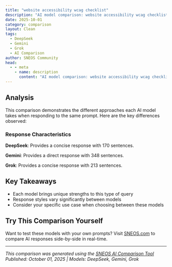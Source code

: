```yaml
---
title: "website accessibility wcag checklist"
description: "AI model comparison: website accessibility wcag checklist..."
date: 2025-10-01
category: comparison
layout: Clean
tags:
  - DeepSeek
  - Gemini
  - Grok
  - AI Comparison
author: SNEOS Community
head:
  - - meta
    - name: description
      content: "AI model comparison: website accessibility wcag checklist..."
---
```


<ChatComparison
  title="website accessibility wcag checklist"
  prompt="website accessibility wcag checklist"
  :responses='{"DeepSeek": "Of course. Here is a comprehensive WCAG (Web Content Accessibility Guidelines) checklist, broken down into the four core principles (POUR) and key success criteria.\n\nThis checklist is based on **WCAG 2.1 Level AA**, which is the standard most organizations aim to meet for legal compliance and good practice. Level A is the minimum, and Level AAA is the highest (and often not achievable for all content).\n\n---\n\n### The Four Principles of Accessibility (POUR)\n\nAll guidelines fall under one of these four principles. For a website to be accessible, it must be:\n\n1. **Perceivable:** Information and user interface components must be presentable to users in ways they can perceive.\n2. **Operable:** User interface components and navigation must be operable.\n3. **Understandable:** Information and the operation of the user interface must be understandable.\n4. **Robust:** Content must be robust enough to be interpreted reliably by a wide variety of user agents, including assistive technologies.\n\n---\n\n### WCAG 2.1 Level AA Checklist\n\n#### Principle 1: Perceivable\n\n**Text Alternatives**\n- [ ] **1.1.1 Non-text Content (Level A):** All non-text content (images, icons, charts, etc.) has a text alternative.\n - **Images:** Use descriptive \u0060alt\u0060 text (e.g., \u0060alt=\u0022A person using a laptop at a coffee shop\u0022\u0060).\n - **Decorative Images:** Use empty \u0060alt\u0060 text (\u0060alt=\u0022\u0022\u0060).\n - **Complex Images:** Provide a longer description in the text or via a link.\n\n**Time-based Media**\n- [ ] **1.2.2 Captions (Pre-recorded) (Level A):** Synchronized captions are provided for all pre-recorded audio content in videos.\n- [ ] **1.2.3 Audio Description or Media Alternative (Level A):** An audio description or full text transcript is provided for pre-recorded video content.\n- [ ] **1.2.5 Audio Description (Pre-recorded) (Level AA):** Audio description is provided for all pre-recorded video content.\n\n**Adaptable**\n- [ ] **1.3.1 Info and Relationships (Level A):** Semantic HTML is used to convey structure and meaning.\n - Use proper heading tags (\u0060\u003Ch1\u003E\u0060 to \u0060\u003Ch6\u003E\u0060) in a logical order.\n - Use lists (\u0060\u003Cul\u003E\u0060, \u0060\u003Col\u003E\u0060, \u0060\u003Cli\u003E\u0060) for list content.\n - Use table headers (\u0060\u003Cth\u003E\u0060) for data tables.\n- [ ] **1.3.2 Meaningful Sequence (Level A):** The reading and navigation order (determined by the code order) is logical and intuitive.\n- [ ] **1.3.3 Sensory Characteristics (Level A):** Instructions do not rely solely on sensory characteristics like shape, color, size, or visual location (e.g., \u0022Click the round button\u0022 or \u0022See the menu on the right\u0022).\n- [ ] **1.3.4 Orientation (Level AA):** Content does not restrict its view and operation to a single display orientation (portrait or landscape), unless essential (e.g., a bank check).\n- [ ] **1.3.5 Identify Input Purpose (Level AA):** The purpose of input fields (e.g., \u0022name\u0022, \u0022email\u0022) can be programmatically determined, helping browsers autofill fields accurately.\n\n**Distinguishable**\n- [ ] **1.4.1 Use of Color (Level A):** Color is not used as the only visual means of conveying information, indicating an action, or prompting a response (e.g., form errors should have an icon or text in addition to red color).\n- [ ] **1.4.3 Contrast (Minimum) (Level AA):** The contrast ratio between text and its background is at least **4.5:1** (or 3:1 for large text).\n- [ ] **1.4.4 Resize Text (Level AA):** Text can be resized without assistive technology up to 200% without loss of content or functionality.\n- [ ] **1.4.5 Images of Text (Level AA):** Text is used instead of images of text, unless the image of text is essential (e.g., a logo).\n- [ ] **1.4.10 Reflow (Level AA):** Content can be presented without loss of information or functionality, and without requiring scrolling in two dimensions, at a width equivalent to 320 CSS pixels. (No horizontal scrolling on mobile).\n- [ ] **1.4.11 Non-text Contrast (Level AA):** The visual presentation of UI components (like form input borders) and graphical objects (like icons in charts) has a contrast ratio of at least **3:1** against adjacent colors.\n- [ ] **1.4.13 Content on Hover or Focus (Level AA):** When additional content (like a tooltip) appears on hover or keyboard focus, it is dismissible, hoverable, and persistent.\n\n---\n\n#### Principle 2: Operable\n\n**Keyboard Accessible**\n- [ ] **2.1.1 Keyboard (Level A):** All functionality is available using only a keyboard (via the \u0060Tab\u0060 key, \u0060Enter\u0060, \u0060Space\u0060, \u0060Arrow\u0060 keys, etc.).\n- [ ] **2.1.2 No Keyboard Trap (Level A):** Keyboard focus is never trapped in a section of the page. Users can tab in and out of all components.\n- [ ] **2.1.4 Character Key Shortcuts (Level A):** If a single-character keyboard shortcut exists, it can be turned off, remapped, or is only active when the relevant component is focused.\n\n**Enough Time**\n- [ ] **2.2.1 Timing Adjustable (Level A):** If there is a time limit (e.g., a session timeout), users can turn it off, adjust it, or extend it.\n- [ ] **2.2.2 Pause, Stop, Hide (Level A):** For moving, blinking, or scrolling information that starts automatically and lasts more than 5 seconds, there is a mechanism for the user to pause, stop, or hide it.\n\n**Seizures and Physical Reactions**\n- [ ] **2.3.1 Three Flashes or Below Threshold (Level A):** No content flashes more than three times in any one-second period.\n\n**Navigable**\n- [ ] **2.4.1 Bypass Blocks (Level A):** A \u0022Skip to Main Content\u0022 link is provided at the top of the page to allow keyboard users to skip repetitive navigation links.\n- [ ] **2.4.2 Page Titled (Level A):** Each web page has a descriptive and informative \u0060\u003Ctitle\u003E\u0060 tag.\n- [ ] **2.4.3 Focus Order (Level A):** The order in which users navigate (the tab order) follows a logical sequence that preserves meaning and operability.\n- [ ] **2.4.4 Link Purpose (In Context) (Level A):** The purpose of each link can be determined from the link text alone or from the link text together with its programmatically determined context (e.g., the surrounding sentence or list item). Avoid \u0022click here.\u0022\n- [ ] **2.4.5 Multiple Ways (Level AA):** There is more than one way to locate a web page within a set of web pages (e.g., site search, sitemap, navigation menu).\n- [ ] **2.4.6 Headings and Labels (Level AA):** Headings and labels describe the topic or purpose clearly.\n- [ ] **2.4.7 Focus Visible (Level AA):** There is a visible focus indicator (a clear outline or highlight) for all interactive elements that receive keyboard focus.\n\n**Input Modalities**\n- [ ] **2.5.1 Pointer Gestures (Level A):** All functionality that uses multipoint or path-based gestures (e.g., pinch-to-zoom, swiping) can also be operated with a single pointer without a gesture.\n- [ ] **2.5.3 Label in Name (Level A):** For user interface components with a visible label, the accessible name (what a screen reader reads) matches or contains the visible label.\n\n---\n\n#### Principle 3: Understandable\n\n**Readable**\n- [ ] **3.1.1 Language of Page (Level A):** The default human language of the web page is specified using the \u0060lang\u0060 attribute (e.g., \u0060\u003Chtml lang=\u0022en\u0022\u003E\u0060).\n- [ ] **3.1.2 Language of Parts (Level AA):** If there is a passage in a different language on the page, it is identified with the \u0060lang\u0060 attribute (e.g., \u0060\u003Cspan lang=\u0022es\u0022\u003EHola\u003C/span\u003E\u0060).\n\n**Predictable**\n- [ ] **3.2.1 On Focus (Level A):** When any component receives focus, it does not initiate a change of context (e.g., submitting a form, opening a new window).\n- [ ] **3.2.2 On Input (Level A):** Changing the setting of any user interface component (e.g., selecting a dropdown) does not automatically change the context unless the user has been advised of the behavior before using the component.\n- [ ] **3.2.3 Consistent Navigation (Level AA):** Navigational mechanisms that are repeated on multiple web pages occur in the same relative order each time.\n- [ ] **3.2.4 Consistent Identification (Level AA):** Components that have the same functionality are identified consistently (e.g., don\u0027t use \u0022Search\u0022 in the menu and \u0022Find\u0022 in the footer).\n\n**Input Assistance**\n- [ ] **3.3.1 Error Identification (Level A):** If an input error is automatically detected, the error is", "Gemini": "Okay, here\u0027s a comprehensive WCAG checklist, organized by the four principles (POUR) and their associated guidelines. I\u0027ve included key Success Criteria at various levels (A, AA, AAA). Consider this a starting point - you\u0027ll want to dive deeper into each criterion for full understanding. I\u0027ll also add notes at the end to help you use this list effectively.\n\n**P.O.U.R. Principles of WCAG:**\n\n* **Perceivable:** Information and user interface components must be presentable to users in ways they can perceive.\n* **Operable:** User interface components and navigation must be operable.\n* **Understandable:** Information and the operation of the user interface must be understandable.\n* **Robust:** Content must be robust enough that it can be interpreted reliably by a wide variety of user agents, including assistive technologies.\n\n**WCAG 2.1 Checklist (Organized by Principle and Guideline):**\n\n**I. Perceivable**\n\n* **Guideline 1.1: Text Alternatives: Provide text alternatives for any non-text content so that it can be changed into other forms people need, such as large print, braille, speech, symbols or simpler language.**\n\n * **1.1.1 Non-text Content (Level A):** All non-text content that is presented to the user has a text alternative that serves an equivalent purpose.\n * *Examples:* \u0060alt\u0060 attributes for images, transcripts for audio/video, text descriptions for complex graphics, captions for CAPTCHA images.\n* **Guideline 1.2: Time-based Media: Provide alternatives for time-based media.**\n\n * **1.2.1 Audio-only and Video-only (Prerecorded) (Level A):** For prerecorded audio-only and prerecorded video-only media, the following are true, except when the audio or video is a media alternative for text and is clearly labeled as such:\n * **Audio-only:** An alternative for time-based media is provided that presents equivalent information.\n * **Video-only:** Either an alternative for time-based media or an audio track is provided that presents equivalent information.\n * **1.2.2 Captions (Prerecorded) (Level A):** Captions are provided for all prerecorded audio content in synchronized media.\n * **1.2.3 Audio Description or Media Alternative (Prerecorded) (Level A):** An audio description of the video or media alternative is provided for all prerecorded synchronized media, except when the media is a media alternative for text and is clearly labeled as such.\n * **1.2.4 Captions (Live) (Level AA):** Captions are provided for all live audio content in synchronized media.\n * **1.2.5 Audio Description (Prerecorded) (Level AA):** Audio description is provided for all prerecorded video content in synchronized media.\n * **1.2.6 Sign Language (Prerecorded) (Level AAA):** Sign language interpretation is provided for all prerecorded audio content in synchronized media.\n * **1.2.7 Extended Audio Description (Prerecorded) (Level AAA):** Where pauses in foreground audio are insufficient to allow audio descriptions to convey the sense of the video, extended audio description is provided for all prerecorded video content in synchronized media.\n * **1.2.8 Media Alternative (Prerecorded) (Level AAA):** A media alternative is provided for all prerecorded synchronized media.\n * **1.2.9 Audio-only (Live) (Level AAA):** An alternative for time-based media is provided that presents equivalent information for live audio-only content.\n\n* **Guideline 1.3: Adaptable: Create content that can be presented in different ways (for example simpler layout) without losing information or structure.**\n\n * **1.3.1 Info and Relationships (Level A):** Information, structure, and relationships conveyed through presentation can be programmatically determined or are available in text.\n * *Examples:* Using proper heading levels (\u0060\u003Ch1\u003E\u0060, \u0060\u003Ch2\u003E\u0060, etc.), using lists (\u0060\u003Cul\u003E\u0060, \u0060\u003Col\u003E\u0060), using data tables correctly (\u0060\u003Cth\u003E\u0060 to associate header cells with data cells), using ARIA attributes where necessary to define roles and relationships.\n * **1.3.2 Meaningful Sequence (Level A):** When the sequence in which content is presented affects its meaning, a correct reading sequence can be programmatically determined. This is especially important with CSS-based layouts.\n * **1.3.3 Sensory Characteristics (Level A):** Instructions provided for understanding and operating content do not rely solely on sensory characteristics of components such as shape, size, visual location, orientation, or sound.\n * *Example:* Instead of saying \u0022Click the blue button on the right,\u0022 say \u0022Click the \u0027Submit\u0027 button on the right.\u0022\n * **1.3.4 Orientation (Level AA):** Content does not restrict its view and operation to a single display orientation, such as portrait or landscape, unless a specific display orientation is essential.\n * **1.3.5 Identify Input Purpose (Level AA):** The purpose of each input field collecting information about the user can be programmatically determined when:\n * It serves a purpose identified in the Input Purposes for User Interface Components section; and\n * The content is implemented using technologies with support for identifying the expected meaning for form input data.\n\n* **Guideline 1.4: Distinguishable: Make it easier for users to see and hear content including separating foreground from background.**\n\n * **1.4.1 Use of Color (Level A):** Color is not used as the only visual means of conveying information, indicating an action, prompting a response, or distinguishing a visual element.\n * *Example:* Use text labels in addition to color to indicate required fields.\n * **1.4.2 Audio Control (Level A):** If any audio on a web page plays automatically for more than 3 seconds, either a mechanism is available to pause or stop the audio, or a mechanism is available to control audio volume independently from the overall system volume level.\n * **1.4.3 Contrast (Minimum) (Level AA):** The visual presentation of text and images of text has a contrast ratio of at least 4.5:1.\n * *Exceptions:* Large text (18pt or 14pt bold) requires only 3:1. Incidental text (inactive UI components, pure decoration) has no contrast requirement. Logotypes have no contrast requirement.\n * **1.4.4 Resize text (Level AA):** Except for captions and images of text, text can be resized without assistive technology up to 200 percent without loss of content or functionality.\n * **1.4.5 Images of Text (Level AA):** If the technologies being used can achieve the visual presentation, text is used to convey information rather than images of text except for the following:\n * **Customizable:** The image of text can be visually customized to the user\u0027s requirements;\n * **Essential:** A particular presentation of text is essential to the information being conveyed.\n * **1.4.6 Contrast (Enhanced) (Level AAA):** The visual presentation of text and images of text has a contrast ratio of at least 7:1.\n * *Exceptions:* Large text (18pt or 14pt bold) requires only 4.5:1. Incidental text has no contrast requirement. Logotypes have no contrast requirement.\n * **1.4.7 Low or No Background Audio (Level AAA):** For prerecorded audio content that (1) primarily contains speech in the foreground, (2) does not contain audio captcha or audio logo, and (3) is not vocal music intended to be a primary form of expression, at least one of the following is true:\n * **No Background:** The audio does not contain background sounds.\n * **Turn Off:** The background sounds are at least 20 decibels lower than the foreground speech content.\n * **Control:** A mechanism is available to turn the background sound volume up or down independently from the foreground speech content.\n * **1.4.8 Visual Presentation (Level AAA):** For the visual presentation of blocks of text, a mechanism is available to achieve the following:\n * Foreground and background colors can be chosen by the user.\n * Width is no more than 80 characters or glyphs (40 if CJK).\n * Text is not justified (aligned to both the left and the right margins).\n * Line spacing (leading) is at least space-and-a-half within paragraphs, and paragraph spacing is at least 1.5 times larger than the line spacing.\n * **1.4.9 Images of Text (No Exception) (Level AAA):** Images of text are only used for pure decoration or where a particular presentation of text is essential to the information being conveyed.\n * **1.4.10 Reflow (Level AA):** Content can be presented without loss of information or functionality, and without requiring scrolling in two dimensions for:\n * Vertical scrolling content at a width equivalent to 320 CSS pixels;\n * Horizontal scrolling content at a height equivalent to 256 CSS pixels.\n * **1.4.11 Non-text Contrast (Level AA):** The visual presentation of the following have a contrast ratio of at least 3:1 against adjacent color(s):\n * **User Interface Components:** Visual information required to identify user interface components and states, except for inactive components or where the appearance of the component is determined by the user agent and not modified by the author;\n * **Graphical Objects:** Parts of graphics required to understand the content, except when a particular presentation of graphics is essential to the information being conveyed.\n * **1.4.12 Text Spacing (Level AA):** In content implemented using markup languages that support text style properties, no loss of content or functionality occurs by setting all of the following and by changing no other style property:\n * Line height (line spacing) to at least 1.5 times the font size;\n * Spacing following paragraphs to at least 2 times the font size;\n * Letter spacing (tracking) to at least 0.12 times the font size;\n * Word spacing to at least 0.16 times the font size.\n * **1.4.13 Content on Hover or Focus (Level AA):** Where receiving and then removing pointer hover or keyboard focus triggers additional content to become visible and then hidden, the following are true:\n * **Dismissible:** A mechanism is available to dismiss the additional content without moving pointer hover or keyboard focus;\n * **Hoverable:** If pointer hover can trigger the additional content, then the pointer can be moved over the additional content without the additional content disappearing;\n * **Persistent:** The additional content remains visible until the hover or focus trigger is removed, the user dismisses it, or the information it conveys is no longer valid.\n\n**II. Operable**\n\n* **Guideline 2.1: Keyboard Accessible: Make all functionality available from a keyboard.**\n\n * **2.1.1 Keyboard (Level A):** All functionality of the content is operable through a keyboard interface without requiring specific timings for individual keystrokes, except where the underlying functionality requires input that depends on the path of the user\u0027s movement and not just the endpoints.\n * **2.1.2 No Keyboard Trap (Level A):** If keyboard focus can be moved to a component of the page using a keyboard interface, then focus can be moved away from that component using only a keyboard interface, and, if it requires more than unmodified arrow or tab keys or other standard exit methods, the user is advised of the method for moving focus away.\n * **2.1.3 Keyboard (No Exception) (Level AAA):** All functionality of the content is operable through a keyboard interface without requiring specific timings for individual keystrokes.\n * **2.1.4 Character Key Shortcuts (Level A):** If a keyboard shortcut is implemented in content using only letter (including upper- and lower-case letters), punctuation, number, or symbol characters, then at least one of the following is true:\n * **Turn off:** A mechanism is available to turn the shortcut off;\n * **Remap:** A mechanism is available to remap the shortcut to use one or more non-printable key (e.g. Ctrl, Alt, etc);\n * **Active only on focus:** The keyboard shortcut is only active when the component has focus.\n\n* **Guideline 2.2: Enough Time: Provide users enough time to read and use content.**\n\n * **2.2.1 Timing Adjustable (Level A):** For each time limit that is set by the content, at least one of the following is true:\n * **Turn off:** The user is allowed to turn off the time limit before encountering it; or\n * **Adjust:** The user is allowed to adjust the time limit before encountering it over a wide range that is at least ten times the length of the default setting; or\n * **Extend:** The user is warned before time expires and given at least 20 seconds to extend the time limit with a simple action (for example, \u0022press the space bar\u0022), and the user is allowed to extend the time limit at least ten times; or\n * **Real-time Exception:** The time limit is a required part of a real-time event (for example, an auction), and no alternative is possible; or\n * **Essential Exception:** The time limit is essential and extending it would invalidate the activity; or\n * **20 Second Exception:** The time limit is longer than 20 hours.\n * **2.2.2 Pause, Stop, Hide (Level A):** For moving, blinking, scrolling, or auto-updating information, all of the following are true:\n * **Moving, blinking, scrolling:** For any moving, blinking or scrolling information that (1) starts automatically, (2) lasts more than five seconds, and (3) is presented in parallel with other content, there is a mechanism for the user to pause, stop, or hide it unless the movement, blinking, or scrolling is essential to the activity; and\n * **Auto-updating:** For any auto-updating information that (1) starts automatically and (2) is presented in parallel with other content, there is a mechanism for the user to pause, stop, or hide it or to control the frequency of the update unless the auto-updating is essential to the activity.\n * **2.2.3 No Timing (Level AAA):** Timing is not an essential part of the event or activity presented by the content, except for non-interactive synchronized media and real-time events.\n * **2.2.4 Interruptions (Level AAA):** Interruptions can be postponed or suppressed by the user, except interruptions involving an emergency.\n * **2.2.5 Re-authenticating (Level AAA):** When an authenticated session expires, the user can continue the activity without loss of data after re-authenticating.\n\n* **Guideline 2.3: Seizures: Do not design content in a way that is known to cause seizures.**\n\n * **2.3.1 Three Flashes or Below Threshold (Level A):** Web pages do not contain anything that flashes more than three times in any one-second period, or the flash is below the general flash and red flash thresholds.\n * **2.3.2 Three Flashes (Level AAA):** Web pages do not contain anything that flashes more than three times in any one-second period.\n\n* **Guideline 2.4: Navigable: Provide ways to help users navigate, find content, and determine where they are.**\n\n * **2.4.1 Bypass Blocks (Level A):** A mechanism is available to bypass blocks of content that are repeated on multiple Web pages. *Examples:* \u0022Skip to main content\u0022 links.\n * **2.4.2 Page Titled (Level A):** Web pages have titles that describe topic or purpose. *Example:* Meaningful \u0060\u003Ctitle\u003E\u0060 elements.\n * **2.4.3 Focus Order (Level A):** If a web page can be navigated sequentially and the navigation sequences affect meaning or operation, focusable components receive focus in an order that preserves meaning and operability.\n * **2.4.4 Link Purpose (In Context) (Level A):** The purpose of each link can be determined from the link text alone, or from the link text together with its programmatically determined link context, except where the purpose of the link would be ambiguous to users in general.\n * **2.4.5 Multiple Ways (Level AA):** More than one way is available to locate a Web page within a set of Web pages except where the Web Page is the result of, or a step in, a process. *Examples:* Site map, search function, table of contents, breadcrumbs.\n * **2.4.6 Headings and Labels (Level AA):** Headings and labels describe topic or purpose.\n * **2.4.7 Focus Visible (Level AA):** Any keyboard operable user interface has a mode of operation where the keyboard focus indicator is visible.\n * **2.4.8 Location (Level AAA):** Information about the user\u0027s location within a set of Web pages is available. *Examples:* Breadcrumbs, highlighting the current page in a navigation menu.\n * **2.4.9 Link Purpose (Link Only) (Level AAA):** A mechanism is available to allow the purpose of each link to be identified from link text alone, except where the purpose of the link would be ambiguous to users in general.\n * **2.4.10 Section Headings (Level AAA):** Section headings are used to organize the content.\n\n* **Guideline 2.5: Input Modalities: Make it easier for users to operate functionality through various inputs beyond keyboard.**\n\n * **2.5.1 Pointer Gestures (Level A):** All functionality that uses multipoint or path-based gestures for operation can be operated with a single pointer without a path-based gesture, unless a multipoint or path-based gesture is essential.\n * **2.5.2 Pointer Cancellation (Level A):** For functionality that can be operated using a single pointer, at least one of the following is true:\n * **No Down-Event:** The down-event of the pointer is not used to execute any part of the function;\n * **Abort or Undo:** Completion of the function is on the up-event, and a mechanism is available to abort the function before completion or to undo the function after completion;\n * **Up Reversal:** The up-event reverses any outcome from the preceding down-event;\n * **Essential:** Completing the function on the down-event is essential.\n * **2.5.3 Label in Name (Level A):** For user interface components with labels that include text or images of text, the name contains the text that is presented visually.\n * **2.5.4 Motion Actuation (Level A):** Functionality that can be operated by device motion or user motion can also be operated by user interface components, and responding to motion can be disabled to prevent accidental actuation, except when:\n * **Supported Interface:** The motion is used to operate through an accessibility supported interface;\n * **Essential:** The motion is essential for the function and doing so would invalidate the activity.\n * **2.5.5 Target Size (Level AAA):** The size of the target for pointer inputs is at least 44 by 44 CSS pixels, except when:\n * **Equivalent:** The target is available through an equivalent link or control that is at least 44 by 44 CSS pixels;\n * **Inline:** The target is in a sentence or block of text;\n * **User Agent Control:** The size of the target is determined by the user agent and is not modified by the author;\n * **Essential:** A particular presentation of the target is essential to the information being conveyed.\n * **2.5.6 Concurrent Input Modalities (Level AAA):** Web content does not restrict use of input modalities available on a platform except where the restriction is essential, required to maintain the security of the content, or required to respect user settings.\n\n**III. Understandable**\n\n* **Guideline 3.1: Readable: Make text content readable and understandable.**\n\n * **3.1.1 Language of Page (Level A):** The default human language of each Web page can be programmatically determined. *Example:* Using the \u0060lang\u0060 attribute in the \u0060\u003Chtml\u003E\u0060 tag.\n * **3.1.2 Language of Parts (Level AA):** The language of each passage or phrase in the content can be programmatically determined except for proper names, technical terms, words of undetermined language, and words or phrases that have become part of the vernacular of the immediately surrounding text. *Example:* Using the \u0060lang\u0060 attribute on elements containing content in a different language.\n * **3.1.3 Unusual Words (Level AAA):** A mechanism is available for identifying specific definitions of words or phrases used in an unusual or restricted way, including idioms and jargon.\n * **3.1.4 Abbreviations (Level AAA):** A mechanism for identifying the expanded form or meaning of abbreviations is available.\n * **3.1.5 Reading Level (Level AAA):** When text requires reading ability more advanced than the lower secondary education level after removal of proper names and titles, supplemental content or a version that does not require reading ability more advanced than the lower secondary education level is available.\n * **3.1.6 Pronunciation (Level AAA):** A mechanism is available for identifying specific pronunciation of words where meaning of the words, in context, is ambiguous without knowing the pronunciation.\n\n* **Guideline 3.2: Predictable: Make Web pages appear and operate in predictable ways.**\n\n * **3.2.1 On Focus (Level A):** When any user interface component receives focus, it does not initiate a change of context.\n * **3.2.2 On Input (Level A):** Changing the setting of any user interface component does not automatically cause a change of context unless the user has been advised of the behavior before using the component.\n * **3.2.3 Consistent Navigation (Level AA):** Navigational mechanisms that are repeated on multiple Web pages within a set of Web pages occur in the same relative order each time they are repeated, unless a change is initiated by the user.\n * **3.2.4 Consistent Identification (Level AA):** Components that have the same functionality within a set of Web pages are identified consistently.\n * **3.2.5 Change on Request (Level AAA):** Changes of context are initiated only by user request or a mechanism is available to turn off such changes.\n\n* **Guideline 3.3: Input Assistance: Help users avoid and correct mistakes.**\n\n * **3.3.1 Error Identification (Level A):** If an input error is automatically detected, the item that is in error is identified and the error is described to the user in text.\n * **3.3.2 Labels or Instructions (Level A):** Labels or instructions are provided when content requires user input.\n * **3.3.3 Error Suggestion (Level AA):** If an input error is automatically detected and suggestions for correction are known, then the suggestions are provided to the user, unless it would jeopardize the security or purpose of the content.\n * **3.3.4 Error Prevention (Legal, Financial, Data) (Level AA):** For Web pages that cause legal commitments or financial transactions for the user to occur, that modify or delete user-controllable data in data storage systems, or that submit user-provided data to data storage systems, at least one of the following is true:\n * **Reversible:** Submissions are reversible.\n * **Checked:** Data entered by the user is checked for input errors and the user is provided an opportunity to correct them.\n * **Confirmed:** A mechanism is available for reviewing, confirming, and correcting information before finalizing the submission.\n * **3.3.5 Help (Level AAA):** Context-sensitive help is available.\n * **3.3.6 Error Prevention (All) (Level AAA):** For Web pages that require the user to submit information, at least one of the following is true:\n * **Reversible:** Submissions are reversible.\n * **Checked:** Data entered by the user is checked for input errors and the user is provided an opportunity to correct them.\n * **Confirmed:** A mechanism is available for reviewing, confirming, and correcting information before finalizing the submission.\n\n**IV. Robust**\n\n* **Guideline 4.1: Compatible: Maximize compatibility with current and future user agents, including assistive technologies.**\n\n * **4.1.1 Parsing (Level A):** In content implemented using markup languages, elements have complete start and end tags, elements are nested according to their specifications, elements do not contain duplicate attributes, and any IDs are unique, except where the specifications allow these features.\n * **4.1.2 Name, Role, Value (Level A):** For all user interface components (including but not limited to form elements, links and components generated by scripts), the name and role can be programmatically determined; states, properties, and values that can be set by the user can be programmatically set; and notification of changes to these items is available to user agents, including assistive technologies.\n * **4.1.3 Status Messages (Level AA):** In content implemented using markup languages, status messages can be programmatically determined through role or properties such that they can be presented to the user by assistive technologies without receiving focus.\n\n**Important Notes \u0026 How to Use This Checklist Effectively:**\n\n1. **Understand the Levels (A, AA, AAA):**\n * **Level A:** The most basic level of accessibility. Addressing these issues is critical.\n * **Level AA:** The generally accepted target for most websites. Many laws and guidelines require Level AA compliance.\n * **Level AAA:** The highest level of accessibility. While desirable, it\u0027s often not feasible for all content due to practical limitations. Consider these guidelines where possible, but don\u0027t let the pursuit of AAA prevent you from achieving A and AA.\n\n2. **Testing is Essential:** This checklist is a guide, but manual and automated testing are crucial to verify compliance.\n\n3. **Tools:** Utilize accessibility testing tools (both automated and manual) throughout the development process. Some popular tools include:\n * **WAVE (Web Accessibility Evaluation Tool):** A browser extension for quick checks.\n * **Lighthouse (Google Chrome DevTools):** Provides accessibility audits.\n * **axe DevTools:** Browser extension and CLI tool for automated accessibility testing.\n * **Screen Readers (NVDA, VoiceOver, JAWS):** Essential for testing the experience for screen reader users.\n * **Color Contrast Analyzers:** To verify sufficient contrast.\n\n4. **Context Matters:** Accessibility is not just about following rules; it\u0027s about creating a usable experience for *all* users. Consider the context of your content and your target audience.\n\n5. **Involve Users with Disabilities:** The best way to ensure accessibility is to involve people with disabilities in the design and testing process. Get their feedback!\n\n6. **Keep Learning:** Accessibility is an evolving field. Stay up-to-date with the latest guidelines and best practices.\n\n7. **Documentation:** Document your accessibility efforts. This helps maintain consistency and demonstrates your commitment to accessibility.\n\n8. **Prioritize:** If you\u0027re working on an existing website, prioritize the most critical issues and address them first. Focus on areas that have the biggest impact on the largest number of users.\n\n9. **Not a Replacement for Expertise:** This checklist is not a substitute for professional accessibility expertise. Consider consulting with an accessibility specialist for complex projects.\n\n10. **WCAG 2.2:** Be aware that WCAG 2.2 is the latest version (as of late 2023) and includes some new success criteria. While WCAG 2.1 is still widely referenced, it\u0027s a good idea to familiarize yourself with the 2.2 updates as well.\n\nBy following this checklist and incorporating accessibility testing into your development workflow, you can create websites that are more inclusive and usable for everyone. Good luck!\n", "Grok": "Website accessibility ensures that all users, including those with disabilities, can perceive, understand, navigate, and interact with a website. The Web Content Accessibility Guidelines (WCAG), developed by the World Wide Web Consortium (W3C), are the most widely accepted standards for web accessibility. The current version, WCAG 2.1 (as of this writing), is organized into four main principles (Perceivable, Operable, Understandable, and Robust), with specific guidelines and success criteria at three levels: A (basic), AA (intermediate), and AAA (advanced). Most organizations aim for Level AA compliance, as it is the standard for many legal requirements.\n\nBelow is a concise **WCAG Checklist** based on WCAG 2.1 Level AA. This checklist can serve as a starting point for evaluating and improving a website\u0027s accessibility. Note that this is not exhaustive, and full compliance often requires detailed testing with assistive technologies and user feedback.\n\n---\n\n### **Principle 1: Perceivable**\nInformation and user interface components must be presented in ways that users can perceive (e.g., through sight, sound, or touch).\n\n#### Text Alternatives (1.1)\n- **1.1.1 Non-text Content (Level A)**: Provide text alternatives (alt text) for all non-text content (images, icons, etc.) so screen readers can describe them. Ensure alt text is descriptive or uses \u0060alt=\u0022\u0022\u0060 for decorative images.\n\n#### Time-based Media (1.2)\n- **1.2.1 Audio-only and Video-only (Prerecorded) (Level A)**: Provide alternatives for audio-only or video-only content (e.g., transcripts for audio, text descriptions for video).\n- **1.2.2 Captions (Prerecorded) (Level A)**: Include captions for all prerecorded audio content in synchronized media (e.g., videos).\n- **1.2.3 Audio Description or Media Alternative (Prerecorded) (Level A)**: Provide audio descriptions or full text alternatives for prerecorded video content.\n- **1.2.4 Captions (Live) (Level AA)**: Include captions for live audio content in synchronized media.\n- **1.2.5 Audio Description (Prerecorded) (Level AA)**: Provide audio descriptions for prerecorded video content.\n\n#### Adaptable (1.3)\n- **1.3.1 Info and Relationships (Level A)**: Ensure content structure (headings, lists, tables) is programmatically determinable using proper HTML markup (e.g., \u0060\u003Ch1\u003E\u0060, \u0060\u003Ctable\u003E\u0060 with headers).\n- **1.3.2 Meaningful Sequence (Level A)**: Present content in a logical reading order that can be determined programmatically.\n- **1.3.3 Sensory Characteristics (Level A)**: Avoid instructions that rely solely on sensory characteristics (e.g., \u201Cclick the red button\u201D); use text or labels instead.\n- **1.3.4 Orientation (Level AA)**: Ensure content is not restricted to a single display orientation (portrait or landscape).\n- **1.3.5 Identify Input Purpose (Level AA)**: Label inputs programmatically (e.g., autocomplete attributes for form fields like name or email).\n\n#### Distinguishable (1.4)\n- **1.4.1 Use of Color (Level A)**: Don\u2019t rely on color alone to convey information (e.g., use text labels alongside color-coded elements).\n- **1.4.2 Audio Control (Level A)**: Provide controls to pause, stop, or adjust volume for audio that plays automatically for more than 3 seconds.\n- **1.4.3 Contrast (Minimum) (Level AA)**: Ensure text and images of text have a contrast ratio of at least 4.5:1 (normal text) or 3:1 (large text or UI components).\n- **1.4.4 Resize Text (Level AA)**: Allow text to be resized up to 200% without loss of content or functionality.\n- **1.4.5 Images of Text (Level AA)**: Avoid using images of text unless essential (e.g., logos); use real text for better readability and scalability.\n\n---\n\n### **Principle 2: Operable**\nUser interface components and navigation must be operable by all users, including those using keyboards or assistive technologies.\n\n#### Keyboard Accessible (2.1)\n- **2.1.1 Keyboard (Level A)**: Ensure all functionality is accessible via keyboard (e.g., navigation, form submission) without requiring a mouse.\n- **2.1.2 No Keyboard Trap (Level A)**: Ensure users can move focus away from components using only a keyboard (no \u201Ctraps\u201D where focus gets stuck).\n- **2.1.4 Character Key Shortcuts (Level A)**: If single-character keyboard shortcuts are used, provide a way to turn them off or remap them.\n\n#### Enough Time (2.2)\n- **2.2.1 Timing Adjustable (Level A)**: Allow users to adjust, extend, or turn off time limits for content (e.g., session timeouts), unless the limit is essential.\n- **2.2.2 Pause, Stop, Hide (Level A)**: Provide controls to pause, stop, or hide moving, blinking, or auto-updating content that lasts more than 5 seconds.\n\n#### Seizures and Physical Reactions (2.3)\n- **2.3.1 Three Flashes or Below Threshold (Level A)**: Avoid content that flashes more than 3 times per second to prevent triggering seizures.\n\n#### Navigable (2.4)\n- **2.4.1 Bypass Blocks (Level A)**: Provide a \u201Cskip to content\u201D link to bypass repetitive navigation blocks for keyboard and screen reader users.\n- **2.4.2 Page Titled (Level A)**: Ensure each page has a unique, descriptive \u0060\u003Ctitle\u003E\u0060 tag.\n- **2.4.3 Focus Order (Level A)**: Ensure focus order follows a logical sequence (e.g., left to right, top to bottom) when navigating with a keyboard.\n- **2.4.4 Link Purpose (In Context) (Level A)**: Ensure the purpose of each link is clear from its text or surrounding context.\n- **2.4.5 Multiple Ways (Level AA)**: Provide multiple ways to navigate to pages (e.g., menus, sitemaps, search) unless the page is part of a linear process.\n- **2.4.6 Headings and Labels (Level AA)**: Use descriptive headings and labels to organize content and describe form fields.\n- **2.4.7 Focus Visible (Level AA)**: Ensure a visible focus indicator (e.g., outline) appears when navigating with a keyboard.\n\n#### Input Modalities (2.5)\n- **2.5.1 Pointer Gestures (Level A)**: Avoid requiring multipoint or path-based gestures (e.g., swipe, pinch) unless there\u2019s a single-point alternative.\n- **2.5.2 Pointer Cancellation (Level A)**: Ensure touch or click events can be canceled (e.g., no action on \u201Ctouch down,\u201D only on \u201Ctouch up\u201D).\n- **2.5.3 Label in Name (Level A)**: Ensure the visible label of a component matches or is part of its accessible name (for screen readers).\n- **2.5.4 Motion Actuation (Level A)**: Avoid device motion (e.g., shaking) as the only way to trigger functionality; provide alternatives.\n\n---\n\n### **Principle 3: Understandable**\nInformation and the operation of the user interface must be understandable to all users.\n\n#### Readable (3.1)\n- **3.1.1 Language of Page (Level A)**: Define the primary language of each page using the \u0060lang\u0060 attribute in HTML (e.g., \u0060\u003Chtml lang=\u0022en\u0022\u003E\u0060).\n- **3.1.2 Language of Parts (Level AA)**: Identify changes in language for specific content using the \u0060lang\u0060 attribute (e.g., for a Spanish phrase on an English page).\n\n#### Predictable (3.2)\n- **3.2.1 On Focus (Level A)**: Ensure components don\u2019t unexpectedly change context (e.g., auto-submitting a form) when receiving focus.\n- **3.2.2 On Input (Level A)**: Ensure user input doesn\u2019t cause unexpected context changes (e.g., selecting an option shouldn\u2019t redirect without warning).\n- **3.2.3 Consistent Navigation (Level AA)**: Maintain consistent navigation mechanisms across multiple pages.\n- **3.2.4 Consistent Identification (Level AA)**: Use consistent labels, names, and icons for components with the same functionality.\n\n#### Input Assistance (3.3)\n- **3.3.1 Error Identification (Level A)**: Clearly identify and describe input errors to users in text (e.g., \u201CPlease enter a valid email address\u201D).\n- **3.3.2 Labels or Instructions (Level A)**: Provide clear labels or instructions for user input fields.\n- **3.3.3 Error Suggestion (Level AA)**: Offer suggestions to correct input errors when possible (e.g., \u201CDid you mean\u2026?\u201D).\n- **3.3.4 Error Prevention (Legal, Financial, Data) (Level AA)**: For legal, financial, or data submissions, allow users to review, confirm, or reverse actions to prevent errors.\n\n---\n\n### **Principle 4: Robust**\nContent must be robust enough to be interpreted by a wide variety of user agents, including assistive technologies.\n\n#### Compatible (4.1)\n- **4.1.1 Parsing (Level A)**: Ensure HTML/CSS code is well-formed with no major parsing errors (e.g., properly nested tags, unique IDs).\n- **4.1.2 Name, Role, Value (Level A)**: Ensure custom UI components provide programmatically accessible name, role, and value information (e.g., using ARIA attributes).\n- **4"}' 
  published-date="19:08"
/>

## Analysis

This comparison demonstrates the different approaches each AI model takes when responding to the same prompt. Here are the key differences observed:

### Response Characteristics

**DeepSeek**: Provides a concise response with 170 sentences. 

**Gemini**: Provides a direct response with 348 sentences. 

**Grok**: Provides a concise response with 213 sentences. 

## Key Takeaways

- Each model brings unique strengths to this type of query
- Response styles vary significantly between models
- Consider your specific use case when choosing between these models

## Try This Comparison Yourself

Want to test these models with your own prompts? Visit [SNEOS.com](https://sneos.com) to compare AI responses side-by-side in real-time.

---

*This comparison was generated using the [SNEOS AI Comparison Tool](https://sneos.com)*
*Published: October 01, 2025 | Models: DeepSeek, Gemini, Grok*
